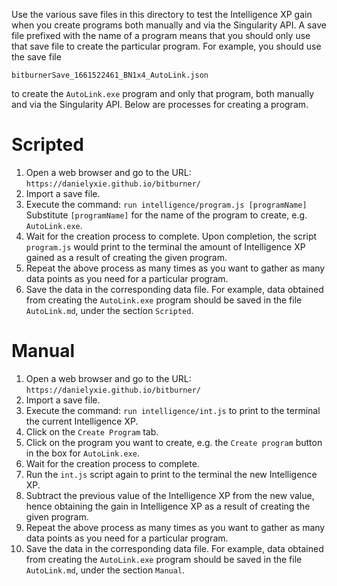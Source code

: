 Use the various save files in this directory to test the Intelligence XP gain
when you create programs both manually and via the Singularity API.  A save
file prefixed with the name of a program means that you should only use that
save file to create the particular program.  For example, you should use the
save file

`bitburnerSave_1661522461_BN1x4_AutoLink.json`

to create the `AutoLink.exe` program and only that program, both manually and
via the Singularity API.  Below are processes for creating a program.


# Scripted

1. Open a web browser and go to the URL:
   `https://danielyxie.github.io/bitburner/`
1. Import a save file.
1. Execute the command:
   `run intelligence/program.js [programName]`
   Substitute `[programName]` for the name of the program to create, e.g.
   `AutoLink.exe`.
1. Wait for the creation process to complete.  Upon completion, the script
   `program.js` would print to the terminal the amount of Intelligence XP
   gained as a result of creating the given program.
1. Repeat the above process as many times as you want to gather as many data
   points as you need for a particular program.
1. Save the data in the corresponding data file.  For example, data obtained
   from creating the `AutoLink.exe` program should be saved in the file
   `AutoLink.md`, under the section `Scripted`.


# Manual

1. Open a web browser and go to the URL:
   `https://danielyxie.github.io/bitburner/`
1. Import a save file.
1. Execute the command:
   `run intelligence/int.js`
   to print to the terminal the current Intelligence XP.
1. Click on the `Create Program` tab.
1. Click on the program you want to create, e.g. the `Create program` button
   in the box for `AutoLink.exe`.
1. Wait for the creation process to complete.
1. Run the `int.js` script again to print to the terminal the new Intelligence
   XP.
1. Subtract the previous value of the Intelligence XP from the new value, hence
   obtaining the gain in Intelligence XP as a result of creating the given
   program.
1. Repeat the above process as many times as you want to gather as many data
   points as you need for a particular program.
1. Save the data in the corresponding data file.  For example, data obtained
   from creating the `AutoLink.exe` program should be saved in the file
   `AutoLink.md`, under the section `Manual`.
